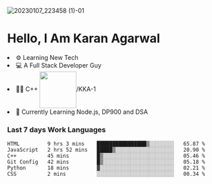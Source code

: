 ![20230107_223458 (1)-01](https://user-images.githubusercontent.com/85556603/212357966-4002f7aa-471b-4b3c-923d-f2b0d543cad5.jpeg)


<h1>Hello, I Am Karan Agarwal</h1>
<li>⚙ Learning New Tech</li>
<li>💻 A Full Stack Developer Guy</li>
<li>👨‍💻 C++ <img align="center" width="85" src="https://img.shields.io/badge/-LeetCode-FFA116?style=for-the-badge&logo=LeetCode&logoColor=black"/>/KKA-1</li> 
<li>🙌 Currently Learning Node.js, DP900 and DSA</li>  
   
<h3>Last 7 days Work Languages </h3> 
     
<!--START_SECTION:waka-->

```text
HTML         9 hrs 3 mins    ████████████████▒░░░░░░░░   65.87 %
JavaScript   2 hrs 52 mins   █████▒░░░░░░░░░░░░░░░░░░░   20.90 %
C++          45 mins         █▒░░░░░░░░░░░░░░░░░░░░░░░   05.46 %
Git Config   42 mins         █▒░░░░░░░░░░░░░░░░░░░░░░░   05.18 %
Python       18 mins         ▓░░░░░░░░░░░░░░░░░░░░░░░░   02.21 %
CSS          2 mins          ░░░░░░░░░░░░░░░░░░░░░░░░░   00.34 %
```

<!--END_SECTION:waka-->
